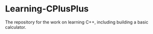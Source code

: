 # Learning-CPlusPlus
The repository for the work on learning C++, including building a basic calculator. 
